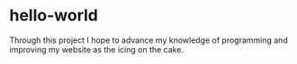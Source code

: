 # hello-world

Through this project I hope to advance my knowledge of programming and improving my website as the icing on the cake.
